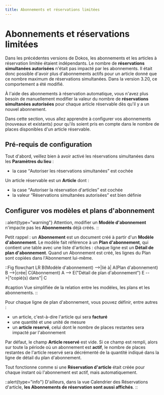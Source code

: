```yaml
---
title: Abonnements et réservations limitées
---
```


# Abonnements et réservations limitées

Dans les précédentes versions de Dokos, les abonnements et les articles à réservation limitée étaient indépendants.
Le nombre de **réservations simultanées autorisées** n'était pas impacté par les abonnements.
Il était donc possible d'avoir plus d'abonnements actifs pour un article donné que ce nombre maximum de réservations simultanées.
Dans la version 3.20, ce comportement a été modifié.

À l'aide des abonnements à réservation automatique, vous n'avez plus besoin de manuellement modifier la valeur du nombre de **réservations simultanées autorisées** pour chaque article réservable dès qu'il y a un nouvel abonnement.

Dans cette section, vous allez apprendre à configurer vos abonnements (nouveaux et existants) pour qu'ils soient pris en compte dans le nombre de places disponibles d'un article réservable.

## Pré-requis de configuration

Tout d'abord, veillez bien à avoir activé les réservations simultanées dans les **Paramètres du lieu** :
* la case <q>Autoriser les réservations simultanées</q> est cochée

Un article réservable est un **Article** dont :
* la case <q>Autoriser la réservation d'articles</q> est cochée
* la valeur <q>Réservations simultanées autorisées</q> est bien définie

## Configurer vos modèles et plans d'abonnement

::alert{type="warning"}
Attention, modifier un **Modèle d'abonnement** n'impacte pas les **Abonnements** déjà créés.
::

Petit rappel : un **Abonnement** est un document créé à partir d'un **Modèle d'abonnement**.
Le modèle fait référence à un **Plan d'abonnement**, qui contient une table avec une liste d'articles : chaque ligne est un **Détail de plan d'abonnement**.
Quand un Abonnement est créé, les lignes du Plan sont copiées dans l'Abonnement lui-même.

::Fig
<mermaid style="align-self: stretch;">
flowchart LR
  B(Modèle d'abonnement) -->|lié à| A(Plan d'abonnement)
  B -->|crée| C(Abonnement)
  A --> E("Détail de plan d'abonnement")
  E -->|"copié(s) dans"| C
</mermaid>

#caption
Vue simplifiée de la relation entre les modèles, les plans et les abonnements.
::

Pour chaque ligne de plan d'abonnement, vous pouvez définir, entre autres :
* un article, c'est-à-dire l'article qui sera **facturé**
* une quantité et une unité de mesure
* un **article reservé**, celui dont le nombre de places restantes sera impacté par l'abonnement

Par défaut, le champ **Article reservé** est vide. Si ce champ est rempli, alors sur toute la période où un abonnement est **actif**, le nombre de places restantes de l'article reservé sera décrémenté de la quantité indiqué dans la ligne de détail du plan d'abonnement.

Tout fonctionne comme si une **Réservation d'article** était créée pour chaque instant où l'abonnement est actif, mais automatiquement.

::alert{type="info"}
D'ailleurs, dans la vue Calendrier des Réservations d'article, **les Abonnements de réservation sont aussi affichés**.
::

